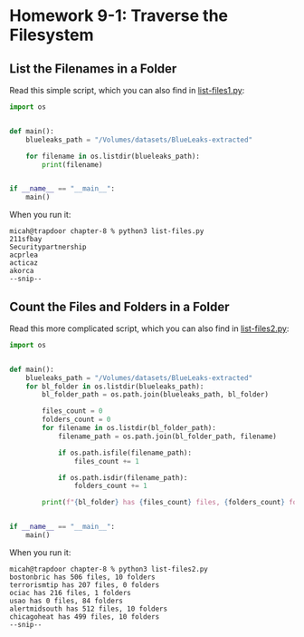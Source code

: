 # Homework 9-1: Traverse the Filesystem

## List the Filenames in a Folder

Read this simple script, which you can also find in [list-files1.py](./list-files1.py):

```py
import os


def main():
    blueleaks_path = "/Volumes/datasets/BlueLeaks-extracted"

    for filename in os.listdir(blueleaks_path):
        print(filename)


if __name__ == "__main__":
    main()
```

When you run it:

```
micah@trapdoor chapter-8 % python3 list-files.py
211sfbay
Securitypartnership
acprlea
acticaz
akorca
--snip--
```

## Count the Files and Folders in a Folder

Read this more complicated script, which you can also find in [list-files2.py](./list-files2.py):

```py
import os


def main():
    blueleaks_path = "/Volumes/datasets/BlueLeaks-extracted"
    for bl_folder in os.listdir(blueleaks_path):
        bl_folder_path = os.path.join(blueleaks_path, bl_folder)

        files_count = 0
        folders_count = 0
        for filename in os.listdir(bl_folder_path):
            filename_path = os.path.join(bl_folder_path, filename)

            if os.path.isfile(filename_path):
                files_count += 1

            if os.path.isdir(filename_path):
                folders_count += 1

        print(f"{bl_folder} has {files_count} files, {folders_count} folders")


if __name__ == "__main__":
    main()
```

When you run it:

```
micah@trapdoor chapter-8 % python3 list-files2.py
bostonbric has 506 files, 10 folders
terrorismtip has 207 files, 0 folders
ociac has 216 files, 1 folders
usao has 0 files, 84 folders
alertmidsouth has 512 files, 10 folders
chicagoheat has 499 files, 10 folders
--snip--
```
